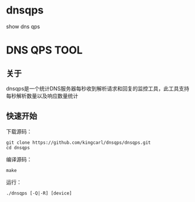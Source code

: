 dnsqps
======

show dns qps
# DNS QPS TOOL

## 关于
dnsqps是一个统计DNS服务器每秒收到解析请求和回复的监控工具，此工具支持每秒解析数量以及响应数量统计

## 快速开始
下载源码：

    git clone https://github.com/kingcarl/dnsqps/dnsqps.git
    cd dnsqps
    

编译源码：

    make
    
运行：
    
    ./dnsqps [-Q|-R] [device]
